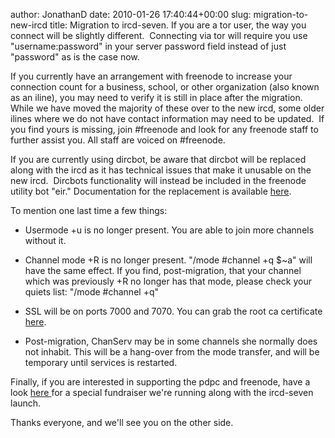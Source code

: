 author: JonathanD
date: 2010-01-26 17:40:44+00:00
slug: migration-to-new-ircd
title: Migration to ircd-seven.
If you are a tor user, the way you connect will be slightly different.  Connecting via tor will require you use "username:password" in your server password field instead of just "password" as is the case now.

If you currently have an arrangement with freenode to increase your connection count for a business, school, or other organization (also known as an iline), you may need to verify it is still in place after the migration.  While we have moved the majority of these over to the new ircd, some older ilines where we do not have contact information may need to be updated.  If you find yours is missing, join #freenode and look for any freenode staff to further assist you. All staff are voiced on #freenode.

If you are currently using dircbot, be aware that dircbot will be replaced along with the ircd as it has technical issues that make it unusable on the new ircd.  Dircbots functionality will instead be included in the freenode utility bot "eir." Documentation for the replacement is available [here](http://freenode.net/eir.shtml).

To mention one last time a few things:



	
  * Usermode +u is no longer present. You are able to join more channels without it.

	
  * Channel mode +R is no longer present. "/mode #channel +q $~a" will have the same effect. If you find, post-migration, that your channel which was previously +R no longer has that mode, please check your quiets list: "/mode #channel +q"

	
  * SSL will be on ports 7000 and 7070. You can grab the root ca certificate [here](http://crt.gandi.net/GandiStandardSSLCA.crt).

	
  * Post-migration, ChanServ may be in some channels she normally does not inhabit. This will be a hang-over from the mode transfer, and will be temporary until services is restarted.


Finally, if you are interested in supporting the pdpc and freenode, have a look [here ](http://freenode.net/pdpc_seven.shtml)for a special fundraiser we're running along with the ircd-seven launch.

Thanks everyone, and we'll see you on the other side.
